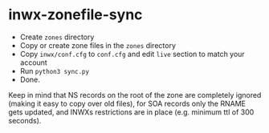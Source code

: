 # inwx-zonefile-sync

- Create `zones` directory
- Copy or create zone files in the `zones` directory
- Copy `inwx/conf.cfg` to `conf.cfg` and edit `live` section to match your account
- Run `python3 sync.py`
- Done.

Keep in mind that NS records on the root of the zone are completely ignored (making it easy to copy over old files), for SOA records only the RNAME gets updated, and INWXs restrictions are in place (e.g. minimum ttl of 300 seconds).
